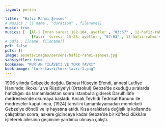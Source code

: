 ```yaml
---
layout: person

title:  "Hafız Rahmi Şenses"
# musics : [[ name , "duration" , filename]]
music: true
musics: [  [Âl-i İmran suresi 102-104. ayetler , "03:57" , 12-hafiz-rahmi-senses/1],
            [Fatır  suresi  15-28. ayetler , "07:03" , 12-hafiz-rahmi-senses/2]]
# pdfs : [[name, filename]]
pdf: false
pdfs: []
image: assets/images/persons/hafiz-rahmi-senses.jpg
sahsiyetler: true
bookname: "KUR’AN TİLÂVETİ VE TÜRK TAVRI"
book-image: "turk-tavri/turk-tavri-1.png"
---
```


1906 yılında Gebze’de doğdu. Babası Hüseyin Efendi, annesi Lutfiye Hanımdır. İlkokul’u ve Rüşdiye’yi (Ortaokul) Gebze’de okuduğu sıralarda hafızlığını da tamamladıktan sonra İstanbul’a giderek Darulhilâfe medresesinde okumaya başladı. Ancak Tevhidi Tedrisat Kanunu ile medreseler kapatılınca, (1924) tahsilini tamamlayamadan memleketi Gebze’ye döndü ve iş hayatına atıldı. 
Kısa aralıklarla değişik iş kollarında çalıştıktan sonra, askere gidinceye kadar Gebze’de bir köfteci dükkânı işleterek ailesinin geçimine yardımcı olmaya çalıştı. 
